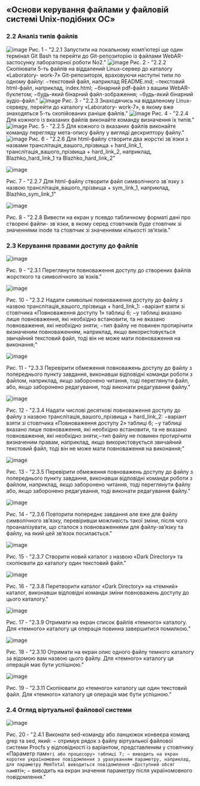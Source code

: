 ## «Основи керування файлами у файловій системі Unix-подібних ОС»
### 2.2 Аналіз типів файлів
![image](https://github.com/user-attachments/assets/44eb71b2-29ec-4144-9ff0-3b741780a97a)
Рис. 1 - "2.2.1 Запустити на локальному комп’ютері ще один термінал Git Bash та перейти до
Git-репозиторію із файлами WebAR-застосунку лабораторної роботи No2."
![image](https://github.com/user-attachments/assets/3720b7b2-bafd-4b27-9a95-edbfac44cabe)
Рис. 2 - "2.2.2 Скопіювати 5-ть файлів на віддалений Linux-сервер до каталогу «Laboratory-
work-7» Git-репозиторія, враховуючи наступні типи по одному файлу:
−текстовий файл, наприклад README.md;
−текстовий html-файл, наприклад, index.html;
−бінарний pdf-файл з вашим WebAR-буклетом;
−будь-який бінарний файл-зображення;
−будь-який бінарний аудіо-файл."
![image](https://github.com/user-attachments/assets/60bbd80e-9938-4781-b77a-7587d1bb8e8c)
Рис. 3 - "2.2.3 Знаходячись на віддаленому Linux-серверу, перейти до каталогу «Laboratory-
work-7», в якому вже знаходяться 5-ть скопійованих раніше файлів."
![image](https://github.com/user-attachments/assets/9524cddf-07dc-4cec-bb25-5aa32f202b63)
Рис. 4 - "2.2.4 Для кожного із вказаних файлів виконайте команду визначення їх типів."
![image](https://github.com/user-attachments/assets/a6f85c72-914a-4a3f-a5e9-92f386f2eb3c)
Рис. 5 - "2.2.5 Для кожного із вказаних файлів виконайте команду перегляду мета-опису файлу
у вигляді дескриптору файлу."
![image](https://github.com/user-attachments/assets/069c6040-2213-427f-9db6-8582860c3201)
Рис. 6 - "2.2.6 Для html-файлу створити два жорсткі зв`язки з назвами
транслітація_вашого_прізвища + hard_link_1, транслітація_вашого_прізвища + hard_link_2,
наприклад, Blazhko_hard_link_1 та Blazhko_hard_link_2"

![image](https://github.com/user-attachments/assets/5525e1bf-db35-47d5-871e-547e6a307020)

Рис. 7 - "2.2.7 Для html-файлу створити файл символічного зв`язку з назвою
транслітація_вашого_прізвища + sym_link_1, наприклад, Blazhko_sym_link_1"

![image](https://github.com/user-attachments/assets/8c046a49-5363-423b-bcb3-da5f2c75b4f0)

Рис. 8 - "2.2.8 Вивести на екран у псевдо табличному форматі дані про створені файли-
зв`язки, в якому серед стовпчиків буде стовпчик зі значеннями inode та стовпчик зі значеннями
кількості зв’язків."

### 2.3 Керування правами доступу до файлів

![image](https://github.com/user-attachments/assets/02ddb0f7-0ccd-40f1-881d-2d130e065f7e)

Рис. 9 - "2.3.1 Переглянути повноваження доступу до створених файлів жорсткого та
символічного зв`язків."

![image](https://github.com/user-attachments/assets/e12348f0-f5cd-4453-918f-a10853b2b2fb)


Рис. 10 - "2.3.2 Надати символьні повноваження доступу до файлу з назвою
транслітація_вашого_прізвища + hard_link_1:
−варіант взяти зі стовпчика «Повноваження доступу 1» таблиці 6;
−у таблиці вказано лише повноваження, які необхідно встановити, та не вказано
повноваження, які необхідно зняти;
−тип файлу не повинен протирічити визначеним повноваженням, наприклад, якщо
використовується звичайний текстовий файл, тоді він не може мати повноваження на
виконання;"

![image](https://github.com/user-attachments/assets/5b6b5052-99e5-4367-a362-1c4107441814)


Рис. 11 - "2.3.3 Перевірити обмеження повноважень доступу до файлу з попереднього пункту
завдання, виконавши відповідні команди роботи з файлом, наприклад, якщо заборонено
читання, тоді переглянути файл, або, якщо заборонено редагування, тоді виконати
редагування файлу."

![image](https://github.com/user-attachments/assets/3bbf9785-373c-44eb-baab-ae7c365f0824)


Рис. 12 - "2.3.4 Надати числові десяткові повноваження доступу до файлу з назвою
транслітація_вашого_прізвища + hard_link_2:
−варіант взяти зі стовпчика «Повноваження доступу 2» таблиці 6;
−у таблиці вказано лише повноваження, які необхідно встановити, та не вказано
повноваження, які необхідно зняти;−тип файлу не повинен протирічити визначеним правам, наприклад, якщо
використовується звичайний текстовий файл, тоді він не може мати повноваження на
виконання;"

![image](https://github.com/user-attachments/assets/adc62e4c-5d80-479a-a475-8309c1e0edba)

Рис. 13 - "2.3.5 Перевірити обмеження повноважень доступу до файлу з попереднього пункту
завдання, виконавши відповідні команди роботи з файлом, наприклад, якщо заборонено
читання, тоді переглянути файлу або, якщо заборонено редагування, тоді виконати
редагування файлу."

![image](https://github.com/user-attachments/assets/767a58ef-978a-41b4-a168-d450ed01823e)


Рис. 14 - "2.3.6 Повторити попереднє завдання але вже для файлу символічного зв’язку,
перевіривши можливість такої зміни, після чого проаналізувати, що сталося з
повноваженнями для файлу-зв’язку та файлу, на який цей зв’язок посилається."


![image](https://github.com/user-attachments/assets/a63a2973-56b1-4450-9428-1d1ce3786a31)



Рис. 15 - "2.3.7 Створити новий каталог з назвою «Dark Directory» та скопіювати до каталогу
один текстовий файл."

![image](https://github.com/user-attachments/assets/5d106a26-acbf-4343-b2f7-b52fe4729fe8)


Рис. 16 - "2.3.8 Перетворити каталог «Dark Directory» на «темний» каталог, виконавши
відповідні команди зміни повноважень доступу до цього каталогу."

![image](https://github.com/user-attachments/assets/4bb0d2b5-a4af-4c2f-a7a5-4163571be115)


Рис. 17 - "2.3.9 Отримати на екран список файлів «темного» каталогу. Для «темного» каталогу
ця операція повинна завершитися помилкою."

![image](https://github.com/user-attachments/assets/fb65793f-b990-49ca-8886-173f708671ec)


Рис. 18 - "2.3.10 Отримати на екран опис одного файлу темного каталогу за відомою вам
назвою цього файлу. Для «темного» каталогу ця операція має бути успішною."

![image](https://github.com/user-attachments/assets/ade3d198-f3bd-49f9-a397-a454851d1566)



Рис. 19 - "2.3.11 Скопіювати до «темного» каталогу ще один текстовий файл. Для «темного»
каталогу ця операція має бути успішною."



### 2.4 Огляд віртуальної файлової системи

![image](https://github.com/user-attachments/assets/3e80ea8e-37a2-43ab-a3b3-826f19c72bb6)


Рис. 20 - "2.4.1 Виконати sed-команду або ланцюжок конвеєра команд grep та sed, який:
− отримує рядок з файлу віртуальної файлової системи Procfs у відповідності із
варіантом, представленим у стовпчику «Параметр пам`яті або процесору» таблиці 7;
− виводить на екран коротке україномовне повідомлення з урахуванням параметру,
наприклад, для параметру MemTotal виводиться повідомлення «Доступний обсяг пам`яті»;
− виводить на екран значення параметру після україномовного повідомлення."
